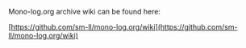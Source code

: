 Mono-log.org archive wiki can be found here:

[https://github.com/sm-ll/mono-log.org/wiki](https://github.com/sm-ll/mono-log.org/wiki)